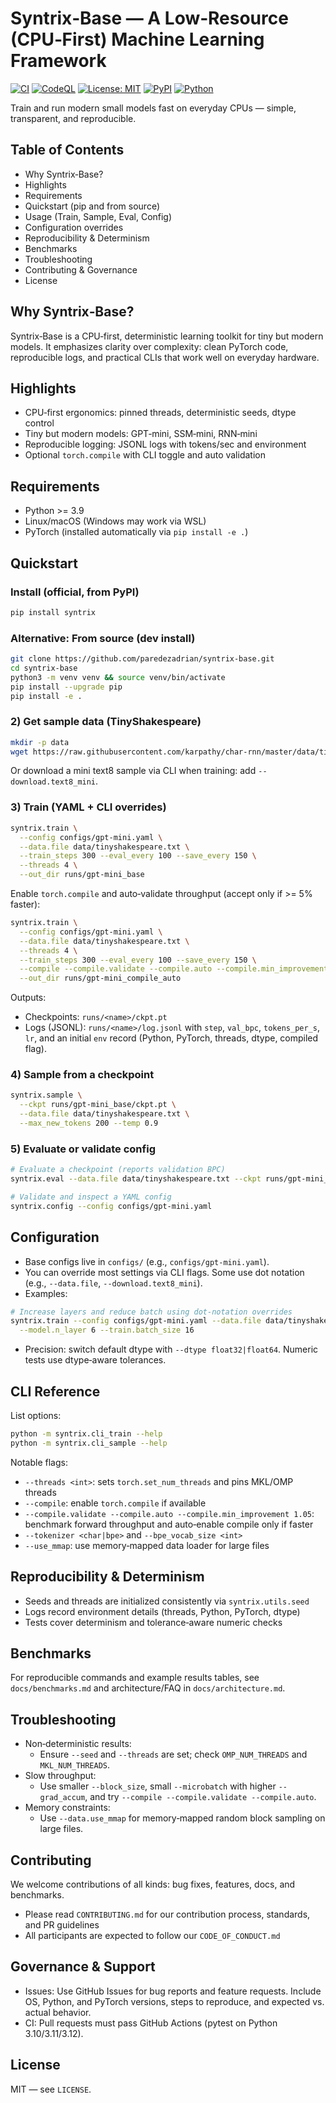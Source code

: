 # Syntrix‑Base — A Low‑Resource (CPU‑First) Machine Learning Framework

[![CI](https://github.com/paredezadrian/syntrix-base/actions/workflows/ci.yaml/badge.svg)](https://github.com/paredezadrian/syntrix-base/actions/workflows/ci.yaml)
[![CodeQL](https://github.com/paredezadrian/syntrix-base/actions/workflows/codeql.yml/badge.svg)](https://github.com/paredezadrian/syntrix-base/actions/workflows/codeql.yml)
[![License: MIT](https://img.shields.io/badge/License-MIT-green.svg)](LICENSE)
[![PyPI](https://img.shields.io/pypi/v/syntrix.svg)](https://pypi.org/project/syntrix/)
[![Python](https://img.shields.io/badge/python-3.9%20%7C%203.10%20%7C%203.11%20%7C%203.12-blue)](https://pypi.org/project/syntrix/)

Train and run modern small models fast on everyday CPUs — simple, transparent, and reproducible.

## Table of Contents

- Why Syntrix‑Base?
- Highlights
- Requirements
- Quickstart (pip and from source)
- Usage (Train, Sample, Eval, Config)
- Configuration overrides
- Reproducibility & Determinism
- Benchmarks
- Troubleshooting
- Contributing & Governance
- License

## Why Syntrix‑Base?

Syntrix‑Base is a CPU‑first, deterministic learning toolkit for tiny but modern models. It emphasizes clarity over complexity: clean PyTorch code, reproducible logs, and practical CLIs that work well on everyday hardware.

## Highlights

- CPU‑first ergonomics: pinned threads, deterministic seeds, dtype control
- Tiny but modern models: GPT‑mini, SSM‑mini, RNN‑mini
- Reproducible logging: JSONL logs with tokens/sec and environment
- Optional `torch.compile` with CLI toggle and auto validation

## Requirements

- Python >= 3.9
- Linux/macOS (Windows may work via WSL)
- PyTorch (installed automatically via `pip install -e .`)

## Quickstart

### Install (official, from PyPI)
```bash
pip install syntrix
```

### Alternative: From source (dev install)
```bash
git clone https://github.com/paredezadrian/syntrix-base.git
cd syntrix-base
python3 -m venv venv && source venv/bin/activate
pip install --upgrade pip
pip install -e .
```

### 2) Get sample data (TinyShakespeare)
```bash
mkdir -p data
wget https://raw.githubusercontent.com/karpathy/char-rnn/master/data/tinyshakespeare/input.txt -O data/tinyshakespeare.txt
```

Or download a mini text8 sample via CLI when training: add `--download.text8_mini`.

### 3) Train (YAML + CLI overrides)
```bash
syntrix.train \
  --config configs/gpt-mini.yaml \
  --data.file data/tinyshakespeare.txt \
  --train_steps 300 --eval_every 100 --save_every 150 \
  --threads 4 \
  --out_dir runs/gpt-mini_base
```

Enable `torch.compile` and auto‑validate throughput (accept only if >= 5% faster):
```bash
syntrix.train \
  --config configs/gpt-mini.yaml \
  --data.file data/tinyshakespeare.txt \
  --threads 4 \
  --train_steps 300 --eval_every 100 --save_every 150 \
  --compile --compile.validate --compile.auto --compile.min_improvement 1.05 \
  --out_dir runs/gpt-mini_compile_auto
```

Outputs:
- Checkpoints: `runs/<name>/ckpt.pt`
- Logs (JSONL): `runs/<name>/log.jsonl` with `step`, `val_bpc`, `tokens_per_s`, `lr`, and an initial `env` record (Python, PyTorch, threads, dtype, compiled flag).

### 4) Sample from a checkpoint
```bash
syntrix.sample \
  --ckpt runs/gpt-mini_base/ckpt.pt \
  --data.file data/tinyshakespeare.txt \
  --max_new_tokens 200 --temp 0.9
```

### 5) Evaluate or validate config
```bash
# Evaluate a checkpoint (reports validation BPC)
syntrix.eval --data.file data/tinyshakespeare.txt --ckpt runs/gpt-mini_base/ckpt.pt

# Validate and inspect a YAML config
syntrix.config --config configs/gpt-mini.yaml
```

## Configuration

- Base configs live in `configs/` (e.g., `configs/gpt-mini.yaml`).
- You can override most settings via CLI flags. Some use dot notation (e.g., `--data.file`, `--download.text8_mini`).
- Examples:
```bash
# Increase layers and reduce batch using dot-notation overrides
syntrix.train --config configs/gpt-mini.yaml --data.file data/tinyshakespeare.txt \
  --model.n_layer 6 --train.batch_size 16
```
- Precision: switch default dtype with `--dtype float32|float64`. Numeric tests use dtype‑aware tolerances.

## CLI Reference

List options:
```bash
python -m syntrix.cli_train --help
python -m syntrix.cli_sample --help
```

Notable flags:
- `--threads <int>`: sets `torch.set_num_threads` and pins MKL/OMP threads
- `--compile`: enable `torch.compile` if available
- `--compile.validate --compile.auto --compile.min_improvement 1.05`: benchmark forward throughput and auto‑enable compile only if faster
- `--tokenizer <char|bpe>` and `--bpe_vocab_size <int>`
- `--use_mmap`: use memory‑mapped data loader for large files

## Reproducibility & Determinism

- Seeds and threads are initialized consistently via `syntrix.utils.seed`
- Logs record environment details (threads, Python, PyTorch, dtype)
- Tests cover determinism and tolerance‑aware numeric checks

## Benchmarks

For reproducible commands and example results tables, see `docs/benchmarks.md` and architecture/FAQ in `docs/architecture.md`.

## Troubleshooting

- Non‑deterministic results:
  - Ensure `--seed` and `--threads` are set; check `OMP_NUM_THREADS` and `MKL_NUM_THREADS`.
- Slow throughput:
  - Use smaller `--block_size`, small `--microbatch` with higher `--grad_accum`, and try `--compile --compile.validate --compile.auto`.
- Memory constraints:
  - Use `--data.use_mmap` for memory‑mapped random block sampling on large files.

## Contributing

We welcome contributions of all kinds: bug fixes, features, docs, and benchmarks.

- Please read `CONTRIBUTING.md` for our contribution process, standards, and PR guidelines
- All participants are expected to follow our `CODE_OF_CONDUCT.md`

## Governance & Support

- Issues: Use GitHub Issues for bug reports and feature requests. Include OS, Python, and PyTorch versions, steps to reproduce, and expected vs. actual behavior.
- CI: Pull requests must pass GitHub Actions (pytest on Python 3.10/3.11/3.12).

## License

MIT — see `LICENSE`.

 

